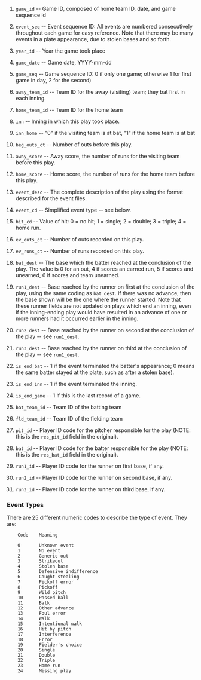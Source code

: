 1.  `game_id`      -- Game ID, composed of home team ID, date, and game sequence id
2.  `event_seq`    -- Event sequence ID: All events are numbered consecutively throughout each game for easy reference. Note that there may be many events in a plate appearance, due to stolen bases and so forth.
3.  `year_id`      -- Year the game took place
4.  `game_date`    -- Game date, YYYY-mm-dd
5.  `game_seq`     -- Game sequence ID: 0 if only one game; otherwise 1 for first game in day, 2 for the second)
6.  `away_team_id` -- Team ID for the away (visiting) team; they bat first in each inning.
7.  `home_team_id` -- Team ID for the home team

8.  `inn`          -- Inning in which this play took place.
9.  `inn_home`     -- "0" if the visiting team is at bat, "1" if the home team is at bat
10. `beg_outs_ct`  -- Number of outs before this play.
11. `away_score`   -- Away score, the number of runs for the visiting team before this play.
12. `home_score`   -- Home score, the number of runs for the home team before this play.

13. `event_desc`   -- The complete description of the play using the format described for the event files.
14. `event_cd`     -- Simplified event type -- see below.
15. `hit_cd`       -- Value of hit: 0 = no hit; 1 = single; 2 = double; 3 = triple; 4 = home run.

16. `ev_outs_ct`   -- Number of outs recorded on this play.
17. `ev_runs_ct`   -- Number of runs recorded on this play.
18. `bat_dest`     -- The base which the batter reached at the conclusion of the play.  The value is 0 for an out, 4 if scores an earned run, 5 if scores and unearned, 6 if scores and team unearned.
19. `run1_dest`    -- Base reached by the runner on first at the conclusion of the play, using the same coding as `bat_dest`.  If there was no advance, then the base shown will be the one where the runner started.  Note that these runner fields are not updated on plays which end an inning, even if the inning-ending play would have resulted in an advance of one or more runners had it occurred earlier in the inning.
20. `run2_dest`    -- Base reached by the runner on second at the conclusion of the play -- see `run1_dest`.
21. `run3_dest`    -- Base reached by the runner on third at the conclusion of the play -- see `run1_dest`.

22. `is_end_bat`   -- 1 if the event terminated the batter's appearance; 0 means the same batter stayed at the plate, such as after a stolen base).
23. `is_end_inn`   -- 1 if the event terminated the inning.
24. `is_end_game`  -- 1 if this is the last record of a game.

25. `bat_team_id`  -- Team ID of the batting team
26. `fld_team_id`  -- Team ID of the fielding team
27. `pit_id`       -- Player ID code for the pitcher responsible for the play (NOTE: this is the `res_pit_id` field in the original).
28. `bat_id`       -- Player ID code for the batter responsible for the play (NOTE: this is the `res_bat_id` field in the original).
29. `run1_id`      -- Player ID code for the runner on first base, if any.
30. `run2_id`      -- Player ID code for the runner on second base, if any.
31. `run3_id`      -- Player ID code for the runner on third base, if any.																																																		

### Event Types

There are 25 different numeric codes to describe the type of event. They are:

```
    Code 	Meaning

    0    	Unknown event
    1    	No event
    2    	Generic out
    3    	Strikeout
    4    	Stolen base
    5    	Defensive indifference
    6    	Caught stealing
    7    	Pickoff error
    8    	Pickoff
    9    	Wild pitch
    10   	Passed ball
    11   	Balk
    12   	Other advance
    13   	Foul error
    14   	Walk
    15   	Intentional walk
    16   	Hit by pitch
    17   	Interference
    18   	Error
    19   	Fielder's choice
    20   	Single
    21   	Double
    22   	Triple
    23   	Home run
    24   	Missing play
```

































